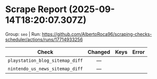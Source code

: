 # Scrape Report (2025-09-14T18:20:07.307Z)

Group: `seo`  |  Run: https://github.com/AlbertoRoca96/scraping-checks-scheduler/actions/runs/17714933256

| Check | Changed | Keys | Error |
|---|:---:|:--|:--|
| `playstation_blog_sitemap_diff` | — |  |  |
| `nintendo_us_news_sitemap_diff` | — |  |  |
